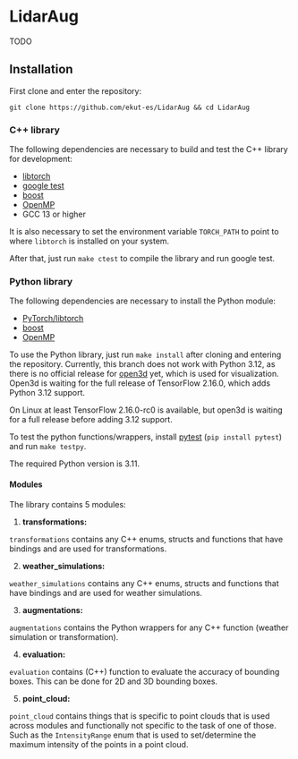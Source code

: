 # LidarAug

TODO

## Installation

First clone and enter the repository:

`git clone https://github.com/ekut-es/LidarAug && cd LidarAug`

### C++ library

The following dependencies are necessary to build and test the C++ library for development:

- [libtorch](https://pytorch.org/get-started/locally/)
- [google test](https://github.com/google/googletest)
- [boost](https://www.boost.org/)
- [OpenMP](https://www.openmp.org/resources/openmp-compilers-tools/)
- GCC 13 or higher

It is also necessary to set the environment variable `TORCH_PATH` to point to where `libtorch` is installed on your
system.

After that, just run `make ctest` to compile the library and run google test.

### Python library

The following dependencies are necessary to install the Python module:

- [PyTorch/libtorch](https://pytorch.org/get-started/locally/)
- [boost](https://www.boost.org/)
- [OpenMP](https://www.openmp.org/resources/openmp-compilers-tools/)

To use the Python library, just run `make install` after cloning and entering the repository.
Currently, this branch does not work with Python 3.12, as there is no official release for [open3d](https://github.com/isl-org/Open3D/issues/6433) yet, which is used for visualization.
Open3d is waiting for the full release of TensorFlow 2.16.0, which adds Python 3.12 support.

On Linux at least TensorFlow 2.16.0-rc0 is available, but open3d is waiting for a full release before adding 3.12 support.

To test the python functions/wrappers, install [pytest](https://docs.pytest.org/en/8.0.x/) (`pip install pytest`) and
run `make testpy`.

The required Python version is 3.11.

#### Modules

The library contains 5 modules:

1. **transformations:**

`transformations` contains any C++ enums, structs and functions that have bindings and are used for transformations.

2. **weather_simulations:**

`weather_simulations` contains any C++ enums, structs and functions that have bindings and are used for weather
simulations.

3. **augmentations:**

`augmentations` contains the Python wrappers for any C++ function (weather simulation or transformation).

4. **evaluation:**

`evaluation` contains (C++) function to evaluate the accuracy of bounding boxes.
This can be done for 2D and 3D bounding boxes.

5. **point_cloud:**

`point_cloud` contains things that is specific to point clouds that is used across modules and functionally not
specific to the task of one of those.
Such as the `IntensityRange` enum that is used to set/determine the maximum intensity of the points in a point cloud.
